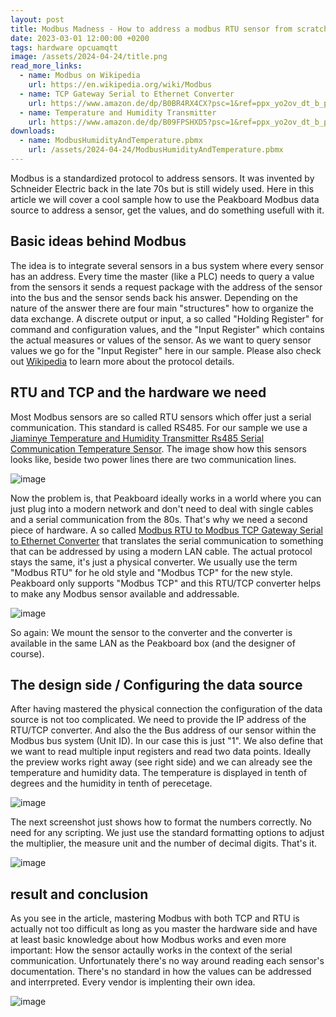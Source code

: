 ```yaml
---
layout: post
title: Modbus Madness - How to address a modbus RTU sensor from scratch  
date: 2023-03-01 12:00:00 +0200
tags: hardware opcuamqtt
image: /assets/2024-04-24/title.png
read_more_links:
  - name: Modbus on Wikipedia
    url: https://en.wikipedia.org/wiki/Modbus
  - name: TCP Gateway Serial to Ethernet Converter
    url: https://www.amazon.de/dp/B0BR4RX4CX?psc=1&ref=ppx_yo2ov_dt_b_product_details
  - name: Temperature and Humidity Transmitter
    url: https://www.amazon.de/dp/B09FPSHXD5?psc=1&ref=ppx_yo2ov_dt_b_product_details
downloads:
  - name: ModbusHumidityAndTemperature.pbmx
    url: /assets/2024-04-24/ModbusHumidityAndTemperature.pbmx
---
```

Modbus is a standardized protocol to address sensors. It was invented by Schneider Electric back in the late 70s but is still widely used. Here in this article we will cover a cool sample how to use the Peakboard Modbus data source to address a sensor, get the values, and do something usefull with it.

## Basic ideas behind Modbus

The idea is to integrate several sensors in a bus system where every sensor has an address. Every time the master (like a PLC) needs to query a value from the sensors it sends a request package with the address of the sensor into the bus and the sensor sends back his answer. Depending on the nature of the answer there are four main "structures" how to organize the data exchange. A discrete output or input, a so called "Holding Register" for command and configuration values, and the "Input Register" which contains the actual measures or values of the sensor. As we want to query sensor values we go for the "Input Register" here in our sample. Please also check out [Wikipedia](https://en.wikipedia.org/wiki/Modbus) to learn more about the protocol details.

## RTU and TCP and the hardware we need

Most Modbus sensors are so called RTU sensors which offer just a serial communication. This standard is called RS485. For our sample we use a [Jiaminye Temperature and Humidity Transmitter Rs485 Serial Communication Temperature Sensor](https://www.amazon.de/dp/B09FPSHXD5?psc=1&ref=ppx_yo2ov_dt_b_product_details). The image show how this sensors looks like, beside two power lines there are two communication lines.

![image](/assets/2024-04-24/010.jpeg)

Now the problem is, that Peakboard ideally works in a world where you can just plug into a modern network and don't need to deal with single cables and a serial communication from the 80s. That's why we need a second piece of hardware. A so called [Modbus RTU to Modbus TCP Gateway Serial to Ethernet Converter]() that translates the serial communication to something that can be addressed by using a modern LAN cable. The actual protocol stays the same, it's just a physical converter. We usually use the term "Modbus RTU" for he old style and "Modbus TCP" for the new style. Peakboard only supports "Modbus TCP" and this RTU/TCP converter helps to make any Modbus sensor available and addressable.

![image](/assets/2024-04-24/020.jpeg)

So again: We mount the sensor to the converter and the converter is available in the same LAN as the Peakboard box (and the designer of course).

## The design side / Configuring the data source

After having mastered the physical connection the configuration of the data source is not too complicated. We need to provide the IP address of the RTU/TCP converter. And also the the Bus address of our sensor within the Modbus bus system (Unit ID). In our case this is just "1". We also define that we want to read multiple input registers and read two data points. Ideally the preview works right away (see right side) and we can already see the temperature and humidity data. The temperature is displayed in tenth of degrees and the humidity in tenth of perecetage.

![image](/assets/2024-04-24/030.png)

The next screenshot just shows how to format the numbers correctly. No need for any scripting. We just use the standard formatting options to adjust the multiplier, the measure unit and the number of decimal digits. That's it.

![image](/assets/2024-04-24/040.png)

## result and conclusion

As you see in the article, mastering Modbus with both TCP and RTU is actually not too difficult as long as you master the hardware side and have at least basic knowledge about how Modbus works and even more important: How the sensor actaully works in the context of the serial communication. Unfortunately there's no way around reading each sensor's documentation. There's no standard in how the values can be addressed and interrpreted. Every vendor is implenting their own idea. 

![image](/assets/2024-04-24/050.png)